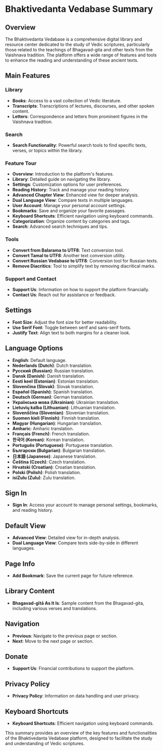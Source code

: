 # Bhaktivedanta Vedabase Summary

## Overview
The Bhaktivedanta Vedabase is a comprehensive digital library and resource center dedicated to the study of Vedic scriptures, particularly those related to the teachings of Bhagavad-gita and other texts from the Vaishnava tradition. The platform offers a wide range of features and tools to enhance the reading and understanding of these ancient texts.

## Main Features

### Library
- **Books**: Access to a vast collection of Vedic literature.
- **Transcripts**: Transcriptions of lectures, discourses, and other spoken content.
- **Letters**: Correspondence and letters from prominent figures in the Vaishnava tradition.

### Search
- **Search Functionality**: Powerful search tools to find specific texts, verses, or topics within the library.

### Feature Tour
- **Overview**: Introduction to the platform's features.
- **Library**: Detailed guide on navigating the library.
- **Settings**: Customization options for user preferences.
- **Reading History**: Track and manage your reading history.
- **Advanced Chapter View**: Enhanced view for deeper analysis.
- **Dual Language View**: Compare texts in multiple languages.
- **User Account**: Manage your personal account settings.
- **Bookmarks**: Save and organize your favorite passages.
- **Keyboard Shortcuts**: Efficient navigation using keyboard commands.
- **Categorization**: Organize content by categories and tags.
- **Search**: Advanced search techniques and tips.

### Tools
- **Convert from Balarama to UTF8**: Text conversion tool.
- **Convert Tamal to UTF8**: Another text conversion utility.
- **Convert Russian Vedabase to UTF8**: Conversion tool for Russian texts.
- **Remove Diacritics**: Tool to simplify text by removing diacritical marks.

### Support and Contact
- **Support Us**: Information on how to support the platform financially.
- **Contact Us**: Reach out for assistance or feedback.

## Settings
- **Font Size**: Adjust the font size for better readability.
- **Use Serif Font**: Toggle between serif and sans-serif fonts.
- **Justify Text**: Align text to both margins for a cleaner look.

## Language Options
- **English**: Default language.
- **Nederlands (Dutch)**: Dutch translation.
- **Русский (Russian)**: Russian translation.
- **Dansk (Danish)**: Danish translation.
- **Eesti keel (Estonian)**: Estonian translation.
- **Slovenčina (Slovak)**: Slovak translation.
- **Español (Spanish)**: Spanish translation.
- **Deutsch (German)**: German translation.
- **Українська мова (Ukrainian)**: Ukrainian translation.
- **Lietuvių kalba (Lithuanian)**: Lithuanian translation.
- **Slovenščina (Slovenian)**: Slovenian translation.
- **Suomen kieli (Finnish)**: Finnish translation.
- **Magyar (Hungarian)**: Hungarian translation.
- **Amharic**: Amharic translation.
- **Français (French)**: French translation.
- **한국어 (Korean)**: Korean translation.
- **Português (Portuguese)**: Portuguese translation.
- **Български (Bulgarian)**: Bulgarian translation.
- **日本語 (Japanese)**: Japanese translation.
- **Čeština (Czech)**: Czech translation.
- **Hrvatski (Croatian)**: Croatian translation.
- **Polski (Polish)**: Polish translation.
- **isiZulu (Zulu)**: Zulu translation.

## Sign In
- **Sign In**: Access your account to manage personal settings, bookmarks, and reading history.

## Default View
- **Advanced View**: Detailed view for in-depth analysis.
- **Dual Language View**: Compare texts side-by-side in different languages.

## Page Info
- **Add Bookmark**: Save the current page for future reference.

## Library Content
- **Bhagavad-gītā As It Is**: Sample content from the Bhagavad-gita, including various verses and translations.

## Navigation
- **Previous**: Navigate to the previous page or section.
- **Next**: Move to the next page or section.

## Donate
- **Support Us**: Financial contributions to support the platform.

## Privacy Policy
- **Privacy Policy**: Information on data handling and user privacy.

## Keyboard Shortcuts
- **Keyboard Shortcuts**: Efficient navigation using keyboard commands.

This summary provides an overview of the key features and functionalities of the Bhaktivedanta Vedabase platform, designed to facilitate the study and understanding of Vedic scriptures.